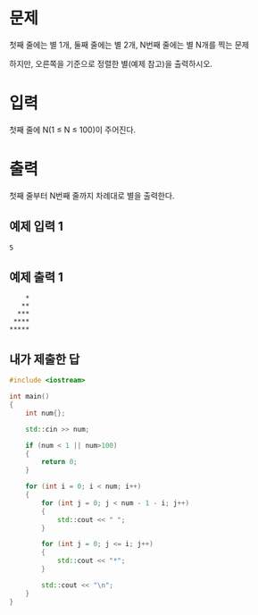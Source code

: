 문제
================
첫째 줄에는 별 1개, 둘째 줄에는 별 2개, N번째 줄에는 별 N개를 찍는 문제

하지만, 오른쪽을 기준으로 정렬한 별(예제 참고)을 출력하시오.

입력
=============
첫째 줄에 N(1 ≤ N ≤ 100)이 주어진다.

출력
=============
첫째 줄부터 N번째 줄까지 차례대로 별을 출력한다.

예제 입력 1 
-----------

```
5
```

예제 출력 1 
----------------

```
    *
   **
  ***
 ****
*****
```

내가 제출한 답
--------------

```cpp
#include <iostream>

int main()
{
	int num{};

	std::cin >> num;

	if (num < 1 || num>100)
	{
		return 0;
	}

	for (int i = 0; i < num; i++)
	{
		for (int j = 0; j < num - 1 - i; j++)
		{
			std::cout << " ";
		}

		for (int j = 0; j <= i; j++)
		{
			std::cout << "*";
		}

		std::cout << "\n";
	}
}
```
